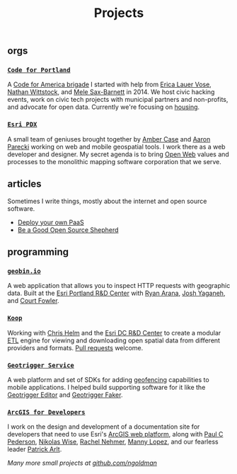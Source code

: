 <header class="colophon">

# Projects

</header>

## orgs

### [`Code for Portland`](http://codeforportland.org)

A [Code for America brigade](http://codeforamerica.org/brigade/) I started with help from [Erica Lauer Vose](https://twitter.com/elauervose), [Nathan Wittstock](https://twitter.com/milkandtang), and [Mele Sax-Barnett](http://pdxmele.com/) in 2014. We host civic hacking events, work on civic tech projects with municipal partners and non-profits, and advocate for open data. Currently we're focusing on [housing](https://github.com/CodeForPortland/housing).

### [`Esri PDX`](http://pdx.esri.com)

A small team of geniuses brought together by [Amber Case](http://caseorganic.com/) and [Aaron Parecki](https://aaronparecki.com/) working on web and mobile geospatial tools. I work there as a web developer and designer. My secret agenda is to bring [Open Web](http://codinginparadise.org/weblog/2008/04/whats-open-web-and-why-is-it-important.html) values and processes to the monolithic mapping software corporation that we serve.

## articles

Sometimes I write things, mostly about the internet and open source software.

* [Deploy your own PaaS](https://gist.github.com/ngoldman/7287753)
* [Be a Good Open Source Shepherd](https://gist.github.com/ngoldman/88ab15a3eeadcb06103b)

## programming

### [`geobin.io`](http://geobin.io)

A web application that allows you to inspect HTTP requests with geographic data. Built at the [Esri Portland R&D Center](http://pdx.esri.com) with [Ryan Arana](https://github.com/aranasaurus), [Josh Yaganeh](https://github.com/jyaganeh), and [Court Fowler](https://github.com/courtf).

### [`Koop`](http://github.com/esri/koop)

Working with [Chris Helm](https://github.com/chelm) and the [Esri DC R&D Center](http://dc.esri.com/) to create a modular [ETL](http://en.wikipedia.org/wiki/Extract,_transform,_load) engine for viewing and downloading open spatial data from different providers and formats. [Pull requests](http://readwrite.com/2014/07/02/github-pull-request-etiquette) welcome.

### [`Geotrigger Service`](https://developers.arcgis.com/en/features/geotrigger-service/)

A web platform and set of SDKs for adding [geofencing](http://en.wikipedia.org/wiki/Geo-fence) capabilities to mobile applications. I helped build supporting software for it like the [Geotrigger Editor](https://developers.arcgis.com/geotrigger-service/guide/geotrigger-editor/) and [Geotrigger Faker](https://developers.arcgis.com/geotrigger-service/guide/geotrigger-faker/).

### [`ArcGIS for Developers`](https://developers.arcgis.com)

I work on the design and development of a documentation site for developers that need to use Esri's [ArcGIS web platform](http://www.arcgis.com/features/), along with [Paul C Pederson](http://ppaulcpederson.com), [Nikolas Wise](http://nikolas.io/), [Rachel Nehmer](https://github.com/kneemer), [Manny Lopez](https://twitter.com/himannylopez), and our fearless leader [Patrick Arlt](https://github.com/patrickarlt/).

*Many more small projects at [github.com/ngoldman](https://github.com/ngoldman?tab=repositories)*
